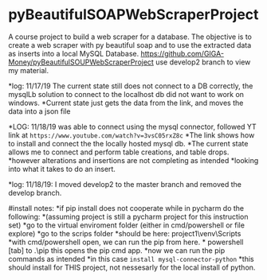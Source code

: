 # pyBeautifulSOAPWebScraperProject
A course project to build a web scraper for a database. The objective is to create a web scraper with py beautiful soap and to use the extracted data as inserts into a local MySQL Database.
https://github.com/GIGA-Money/pyBeautifulSOUPWebScraperProject
use develop2 branch to view my material.

*log: 11/17/19 The current state still does not connect to a DB correctly, the mysqlLb solution to connect to the localhost db did not want to work on windows.
*Current state just gets the data from the link, and moves the data into a json file

*LOG: 11/18/19 was able to connect using the mysql connector, followed YT link at ```https://www.youtube.com/watch?v=3vsC05rxZ8c```
    *The link shows how to install and connect the the locally hosted mysql db.
    *The current state allows me to connect and perform table creations, and table drops. 
    *however alterations and insertions are not completing as intended
    *looking into what it takes to do an insert.
	
*log: 11/18/19: I moved develop2 to the master branch and removed the develop branch.
   
#install notes:
	*if pip install does not cooperate while in pycharm do the following:
		*(assuming project is still a pycharm project for this instruction set)
		*go to the virtual enviroment folder (either in cmd/powershell or file explore)
		*go to the scrips folder
		*should be here: project1\venv\Scripts
		*with cmd/powershell open, we can run the pip from here.
			* powershell [tab] to .\pip this opens the pip cmd app.
		*now we can run the pip commands as intended
		*in this case ```install mysql-connector-python```
		*this should install for THIS project, not nessesarly for the local install of python.

 
   

